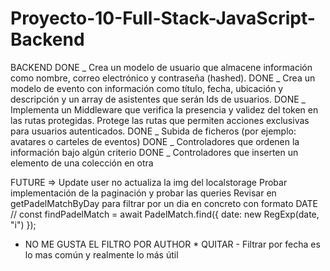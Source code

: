 # Proyecto-10-Full-Stack-JavaScript-Backend

BACKEND
DONE _ Crea un modelo de usuario que almacene información como nombre, correo electrónico y contraseña (hashed).
DONE _ Crea un modelo de evento con información como título, fecha, ubicación y descripción y un array de
asistentes que serán Ids de usuarios.
DONE _ Implementa un Middleware que verifica la presencia y validez del token en las rutas protegidas.
Protege las rutas que permiten acciones exclusivas para usuarios autenticados.
DONE _ Subida de ficheros (por ejemplo: avatares o carteles de eventos)
DONE _ Controladores que ordenen la información bajo algún criterio
DONE _ Controladores que inserten un elemento de una colección en otra

FUTURE =>
Update user no actualiza la img del localstorage
Probar implementación de la paginación y probar las queries
Revisar en getPadelMatchByDay para filtrar por un dia en concreto con formato DATE
// const findPadelMatch = await PadelMatch.find({ date: new RegExp(date, "i") });
- NO ME GUSTA EL FILTRO POR AUTHOR \* QUITAR - Filtrar por fecha es lo mas común y realmente lo más útil